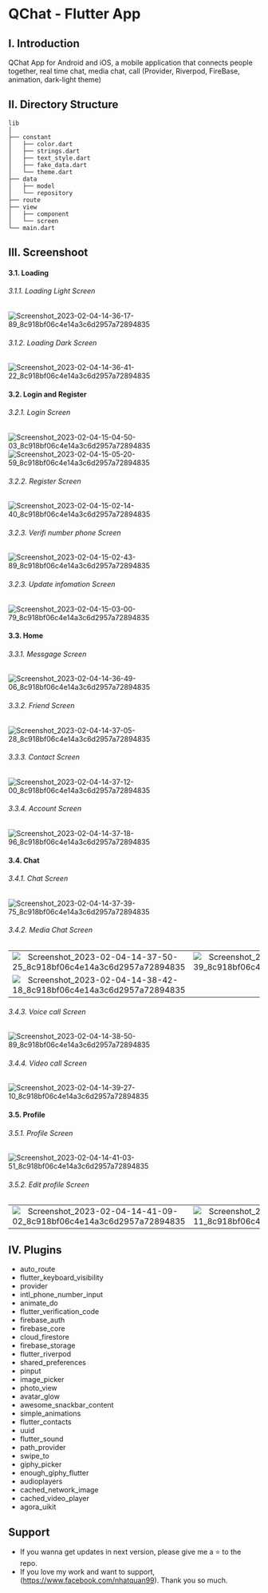 # QChat - Flutter App

## I. Introduction
QChat App for Android and iOS, a mobile application that connects people together, real
time chat, media chat, call (Provider, Riverpod, FireBase, animation, dark-light theme)

## II. Directory Structure
```
lib
│
├── constant
│   ├── color.dart
│   ├── strings.dart
│   ├── text_style.dart
│   ├── fake_data.dart
│   └── theme.dart
├── data
│   ├── model
│   └── repository
├── route
├── view
│   ├── component
│   └── screen
└── main.dart

```

## III. Screenshoot
#### 3.1. Loading
###### 3.1.1. Loading Light Screen
![Screenshot_2023-02-04-14-36-17-89_8c918bf06c4e14a3c6d2957a72894835](https://user-images.githubusercontent.com/64344509/216758441-18258b7b-f7d0-4b87-81c7-111e46456627.jpg)

###### 3.1.2. Loading Dark Screen
![Screenshot_2023-02-04-14-36-41-22_8c918bf06c4e14a3c6d2957a72894835](https://user-images.githubusercontent.com/64344509/216758448-7db39360-5d3b-4ff1-b509-d880637387a7.jpg)

#### 3.2. Login and Register
###### 3.2.1. Login Screen
![Screenshot_2023-02-04-15-04-50-03_8c918bf06c4e14a3c6d2957a72894835](https://user-images.githubusercontent.com/64344509/216759632-5bbb24d5-7e58-4f3f-9237-7007164d182b.jpg)
![Screenshot_2023-02-04-15-05-20-59_8c918bf06c4e14a3c6d2957a72894835](https://user-images.githubusercontent.com/64344509/216759638-70def8b5-2ffd-4ed7-b3b6-aaa790d5f525.jpg)

###### 3.2.2. Register Screen
![Screenshot_2023-02-04-15-02-14-40_8c918bf06c4e14a3c6d2957a72894835](https://user-images.githubusercontent.com/64344509/216759684-19132dd4-6b97-4401-b5a4-f56e5684392f.jpg)

###### 3.2.3. Verifi number phone Screen
![Screenshot_2023-02-04-15-02-43-89_8c918bf06c4e14a3c6d2957a72894835](https://user-images.githubusercontent.com/64344509/216759719-b2563dc3-983b-4ab3-99c7-646f34e8a3a2.jpg)

###### 3.2.3. Update infomation Screen
![Screenshot_2023-02-04-15-03-00-79_8c918bf06c4e14a3c6d2957a72894835](https://user-images.githubusercontent.com/64344509/216759754-ae006f85-6002-4201-a115-0f72988638d4.jpg)

#### 3.3. Home
###### 3.3.1. Messgage Screen
![Screenshot_2023-02-04-14-36-49-06_8c918bf06c4e14a3c6d2957a72894835](https://user-images.githubusercontent.com/64344509/216759837-c6897a14-9779-4072-89b1-d8a2b8633ed5.jpg)

###### 3.3.2. Friend Screen
![Screenshot_2023-02-04-14-37-05-28_8c918bf06c4e14a3c6d2957a72894835](https://user-images.githubusercontent.com/64344509/216759841-6c113ae2-aa3b-44d8-ab2d-6d7aef1ac0c2.jpg)

###### 3.3.3. Contact Screen
![Screenshot_2023-02-04-14-37-12-00_8c918bf06c4e14a3c6d2957a72894835](https://user-images.githubusercontent.com/64344509/216759876-20ed16f3-0362-4248-999a-1f83f4b52152.jpg)

###### 3.3.4. Account Screen
![Screenshot_2023-02-04-14-37-18-96_8c918bf06c4e14a3c6d2957a72894835](https://user-images.githubusercontent.com/64344509/216759880-36ada654-5af9-4357-9c7f-7cdae813924f.jpg)

#### 3.4. Chat
###### 3.4.1. Chat Screen
![Screenshot_2023-02-04-14-37-39-75_8c918bf06c4e14a3c6d2957a72894835](https://user-images.githubusercontent.com/64344509/216759958-8983f664-174b-43ee-9fe6-42b0b4fc99e5.jpg)

###### 3.4.2. Media Chat Screen
|  |  |  |
| :---:  | :---:  | :---:  |
| ![Screenshot_2023-02-04-14-37-50-25_8c918bf06c4e14a3c6d2957a72894835](https://user-images.githubusercontent.com/64344509/216759997-871305d9-76fc-4b1c-a386-6c7db305a31d.jpg) | ![Screenshot_2023-02-04-14-38-01-39_8c918bf06c4e14a3c6d2957a72894835](https://user-images.githubusercontent.com/64344509/216760002-00a1904a-fbb7-44e7-9dcd-c34e839a7ceb.jpg) | ![Screenshot_2023-02-04-14-38-12-30_8c918bf06c4e14a3c6d2957a72894835](https://user-images.githubusercontent.com/64344509/216760003-c296476a-ef2c-4b1e-b89e-dbf519181a41.jpg) 
| ![Screenshot_2023-02-04-14-38-42-18_8c918bf06c4e14a3c6d2957a72894835](https://user-images.githubusercontent.com/64344509/216760004-c13020ab-2141-47f9-a930-890d85fff9c4.jpg)

###### 3.4.3. Voice call Screen
![Screenshot_2023-02-04-14-38-50-89_8c918bf06c4e14a3c6d2957a72894835](https://user-images.githubusercontent.com/64344509/216760029-6c76735b-abf2-483a-858f-bb4ebeea5937.jpg)

###### 3.4.4. Video call Screen
![Screenshot_2023-02-04-14-39-27-10_8c918bf06c4e14a3c6d2957a72894835](https://user-images.githubusercontent.com/64344509/216760053-2f1dcd45-5c12-421c-a8f1-5c9ef9297722.jpg)

#### 3.5. Profile
###### 3.5.1. Profile Screen
![Screenshot_2023-02-04-14-41-03-51_8c918bf06c4e14a3c6d2957a72894835](https://user-images.githubusercontent.com/64344509/216760141-d2e462a0-1706-4bea-b4d2-86680acac8f7.jpg)

###### 3.5.2. Edit profile Screen
|  |  |  |
| :---:  | :---:  | :---:  |
|![Screenshot_2023-02-04-14-41-09-02_8c918bf06c4e14a3c6d2957a72894835](https://user-images.githubusercontent.com/64344509/216760146-93c86027-319e-47d1-bc00-ce1374faafed.jpg)|![Screenshot_2023-02-04-14-41-13-11_8c918bf06c4e14a3c6d2957a72894835](https://user-images.githubusercontent.com/64344509/216760148-0d85d493-22ed-411a-9dd5-0f5f6fde6c6a.jpg)|![Screenshot_2023-02-04-16-40-41-87_8c918bf06c4e14a3c6d2957a72894835](https://user-images.githubusercontent.com/64344509/216760397-a01e7b79-9959-4591-91fb-dc6ce59ffd5b.jpg)|


## IV. Plugins
  - auto_route
  - flutter_keyboard_visibility
  - provider
  - intl_phone_number_input
  - animate_do
  - flutter_verification_code
  - firebase_auth
  - firebase_core
  - cloud_firestore
  - firebase_storage
  - flutter_riverpod
  - shared_preferences
  - pinput
  - image_picker
  - photo_view
  - avatar_glow
  - awesome_snackbar_content
  - simple_animations
  - flutter_contacts
  - uuid
  - flutter_sound
  - path_provider
  - swipe_to
  - giphy_picker
  - enough_giphy_flutter
  - audioplayers
  - cached_network_image
  - cached_video_player
  - agora_uikit


## Support
- If you wanna get updates in next version, please give me a ⭐ to the repo.
- If you love my work and want to support, (https://www.facebook.com/nhatquan99). Thank you so much.
